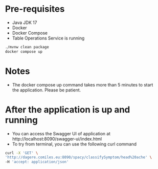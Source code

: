 # Pre-requisites
- Java JDK 17
- Docker
- Docker Compose
- Table Operations Service is running

```bash
./mvnw clean package
docker compose up
```


# Notes
- The docker compose up command takes more than 5 minutes to start the application. Please be patient.

# After the application is up and running
- You can access the Swagger UI of application at http://localhost:8090/swagger-ui/index.html
- To try from terminal, you can use the following curl command
```bash
curl -X 'GET' \
'http://dagere.comiles.eu:8090/spacy/classifySymptom/head%20ache' \
-H 'accept: application/json'
```